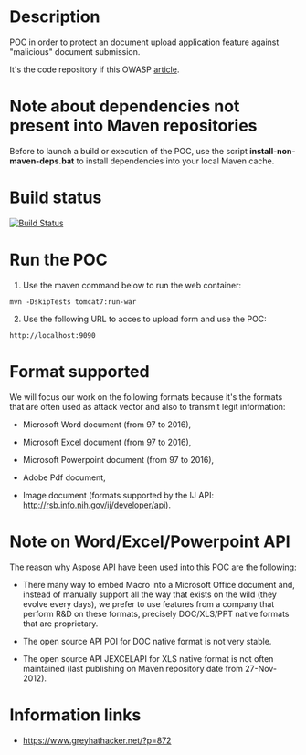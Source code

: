 # Description

POC in order to protect an document upload application feature against "malicious" document submission.

It's the code repository if this OWASP [article](https://www.owasp.org/index.php/Protect_FileUpload_Against_Malicious_File). 

# Note about dependencies not present into Maven repositories

Before to launch a build or execution of the POC, use the script **install-non-maven-deps.bat** to install dependencies into your local Maven cache.

# Build status

[![Build Status](https://travis-ci.org/righettod/document-upload-protection.svg?branch=master)](https://travis-ci.org/righettod/document-upload-protection)

# Run the POC

1) Use the maven command below to run the web container:

`mvn -DskipTests tomcat7:run-war`

2) Use the following URL to acces to upload form and use the POC:

`http://localhost:9090`

# Format supported

We will focus our work on the following formats because it's the formats that are often used as attack vector and also to transmit legit information: 

* Microsoft Word document (from 97 to 2016),

* Microsoft Excel document (from 97 to 2016),

* Microsoft Powerpoint document (from 97 to 2016),

* Adobe Pdf document,

* Image document (formats supported by the IJ API: http://rsb.info.nih.gov/ij/developer/api).

# Note on Word/Excel/Powerpoint API

The reason why Aspose API have been used into this POC are the following:

* There many way to embed Macro into a Microsoft Office document and, instead of manually support all the way that exists on the wild (they evolve every days), we prefer to use features from a company that perform R&D on these formats, precisely DOC/XLS/PPT native formats that are proprietary. 

* The open source API POI for DOC native format is not very stable.

* The open source API JEXCELAPI for XLS native format is not often maintained (last publishing on Maven repository date from 27-Nov-2012).

# Information links

* https://www.greyhathacker.net/?p=872
